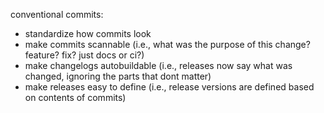 conventional commits:
- standardize how commits look
- make commits scannable (i.e., what was the purpose of this change? feature? fix? just docs or ci?)
- make changelogs autobuildable (i.e., releases now say what was changed, ignoring the parts that dont matter)
- make releases easy to define (i.e., release versions are defined based on contents of commits)
